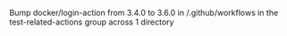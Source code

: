 Bump docker/login-action from 3.4.0 to 3.6.0 in /.github/workflows in the test-related-actions group across 1 directory
